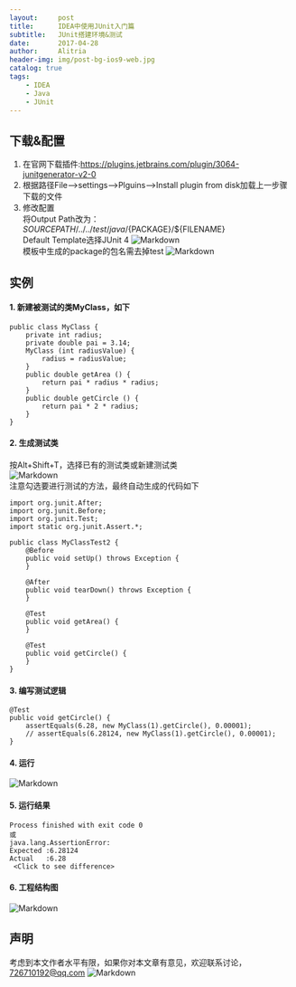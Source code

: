 ```yaml
---
layout:     post
title:      IDEA中使用JUnit入门篇
subtitle:   JUnit搭建环境&测试
date:       2017-04-28
author:     Alitria
header-img: img/post-bg-ios9-web.jpg
catalog: true
tags:
    - IDEA
    - Java
    - JUnit
---
```


## 下载&配置

1. 在官网下载插件:https://plugins.jetbrains.com/plugin/3064-junitgenerator-v2-0  
2. 根据路径File-->settings-->Plguins-->Install plugin from disk加载上一步骤下载的文件
3. 修改配置  
将Output Path改为：${SOURCEPATH}/../../test/java/${PACKAGE}/${FILENAME}  
Default Template选择JUnit 4
![Markdown](http://i4.bvimg.com/643127/35045a861ca09f15.jpg)  
模板中生成的package的包名需去掉test
![Markdown](http://i4.bvimg.com/643127/d790f1033811e9f4.png)

## 实例
#### 1. 新建被测试的类MyClass，如下
```
public class MyClass {
    private int radius;
    private double pai = 3.14;
    MyClass (int radiusValue) {
        radius = radiusValue;
    }
    public double getArea () {
        return pai * radius * radius;
    }
    public double getCircle () {
        return pai * 2 * radius;
    }
}
```
#### 2. 生成测试类  
按Alt+Shift+T，选择已有的测试类或新建测试类  
![Markdown](http://i4.bvimg.com/643127/5de0b8785e76464e.png)  
注意勾选要进行测试的方法，最终自动生成的代码如下  
```
import org.junit.After;
import org.junit.Before;
import org.junit.Test;
import static org.junit.Assert.*;

public class MyClassTest2 {
    @Before
    public void setUp() throws Exception {
    }

    @After
    public void tearDown() throws Exception {
    }

    @Test
    public void getArea() {
    }

    @Test
    public void getCircle() {
    }
}
```  
#### 3. 编写测试逻辑
```
@Test
public void getCircle() {
    assertEquals(6.28, new MyClass(1).getCircle(), 0.00001);
    // assertEquals(6.28124, new MyClass(1).getCircle(), 0.00001);
}  
```  

#### 4. 运行  
![Markdown](http://i4.bvimg.com/643127/7679a829f3a1ed94.png)  

#### 5. 运行结果  
```
Process finished with exit code 0  
或  
java.lang.AssertionError: 
Expected :6.28124
Actual   :6.28
 <Click to see difference>
```  
#### 6. 工程结构图  
![Markdown](http://i4.bvimg.com/643127/bd12e86ac28df6c7.png)
  
## 声明  
考虑到本文作者水平有限，如果你对本文章有意见，欢迎联系讨论，726710192@qq.com
![Markdown](https://github.com/zx950519/zx950519.github.io/tree/master/img/alitria.png)
